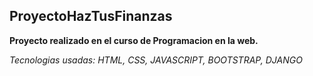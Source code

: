 ## ProyectoHazTusFinanzas

__Proyecto realizado en el curso de Programacion en la web.__		

_Tecnologias usadas: HTML, CSS, JAVASCRIPT, BOOTSTRAP, DJANGO_
